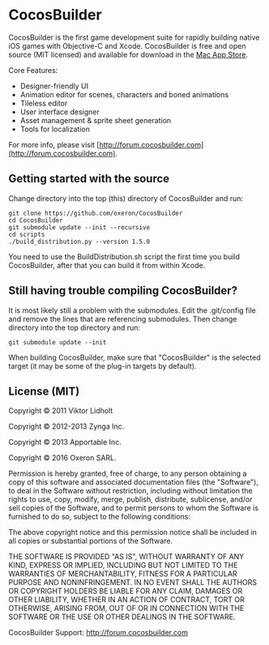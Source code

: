 # CocosBuilder

CocosBuilder is the first game development suite for rapidly building native iOS games with Objective-C and Xcode. CocosBuilder is free and open source (MIT licensed) and available for download in the [Mac App Store](https://itunes.apple.com/us/app/cocosbuilder/id784912885?mt=12).

Core Features:

* Designer-friendly UI
* Animation editor for scenes, characters and boned animations
* Tileless editor
* User interface designer
* Asset management & sprite sheet generation
* Tools for localization

For more info, please visit [http://forum.cocosbuilder.com](http://forum.cocosbuilder.com).

## Getting started with the source

Change directory into the top (this) directory of CocosBuilder and run:

    git clone https://github.com/oxeron/CocosBuilder
    cd CocosBuilder
    git submodule update --init --recursive
    cd scripts
    ./build_distribution.py --version 1.5.0

You need to use the BuildDistribution.sh script the first time you build CocosBuilder, after that you can build it from within Xcode.

## Still having trouble compiling CocosBuilder?

It is most likely still a problem with the submodules. Edit the .git/config file and remove the lines that are referencing submodules. Then change directory into the top directory and run:

    git submodule update --init

When building CocosBuilder, make sure that "CocosBuilder" is the selected target (it may be some of the plug-in targets by default).

## License (MIT)
Copyright © 2011 Viktor Lidholt

Copyright © 2012-2013 Zynga Inc.

Copyright © 2013 Apportable Inc.

Copyright © 2016 Oxeron SARL.

Permission is hereby granted, free of charge, to any person obtaining a copy of this software and associated documentation files (the "Software"), to deal in the Software without restriction, including without limitation the rights to use, copy, modify, merge, publish, distribute, sublicense, and/or sell copies of the Software, and to permit persons to whom the Software is furnished to do so, subject to the following conditions:

The above copyright notice and this permission notice shall be included in all copies or substantial portions of the Software.

THE SOFTWARE IS PROVIDED "AS IS", WITHOUT WARRANTY OF ANY KIND, EXPRESS OR IMPLIED, INCLUDING BUT NOT LIMITED TO THE WARRANTIES OF MERCHANTABILITY, FITNESS FOR A PARTICULAR PURPOSE AND NONINFRINGEMENT. IN NO EVENT SHALL THE AUTHORS OR COPYRIGHT HOLDERS BE LIABLE FOR ANY CLAIM, DAMAGES OR OTHER LIABILITY, WHETHER IN AN ACTION OF CONTRACT, TORT OR OTHERWISE, ARISING FROM, OUT OF OR IN CONNECTION WITH THE SOFTWARE OR THE USE OR OTHER DEALINGS IN THE SOFTWARE.

CocosBuilder Support: http://forum.cocosbuilder.com
